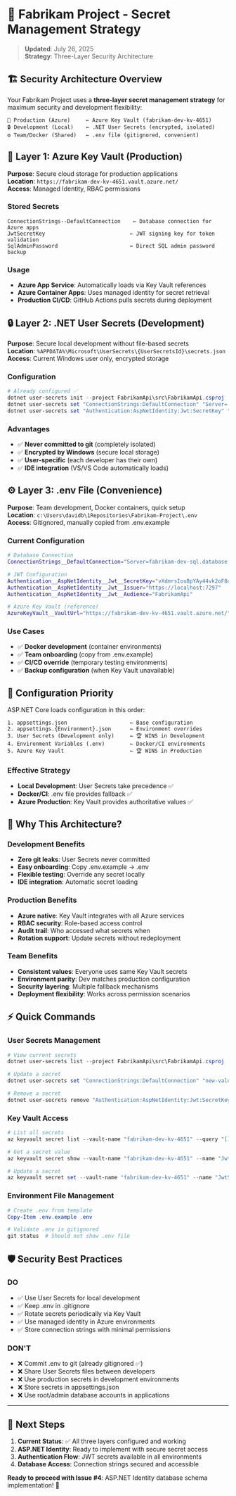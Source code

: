 # 🔐 Fabrikam Project - Secret Management Strategy

> **Updated**: July 26, 2025  
> **Strategy**: Three-Layer Security Architecture

## 🏗️ **Security Architecture Overview**

Your Fabrikam Project uses a **three-layer secret management strategy** for maximum security and development flexibility:

```
🏢 Production (Azure)     ← Azure Key Vault (fabrikam-dev-kv-4651)
🔒 Development (Local)    ← .NET User Secrets (encrypted, isolated)
⚙️ Team/Docker (Shared)   ← .env file (gitignored, convenient)
```

## 🔑 **Layer 1: Azure Key Vault (Production)**

**Purpose**: Secure cloud storage for production applications  
**Location**: `https://fabrikam-dev-kv-4651.vault.azure.net/`  
**Access**: Managed Identity, RBAC permissions

### **Stored Secrets**

```
ConnectionStrings--DefaultConnection    ← Database connection for Azure apps
JwtSecretKey                           ← JWT signing key for token validation
SqlAdminPassword                       ← Direct SQL admin password backup
```

### **Usage**

- **Azure App Service**: Automatically loads via Key Vault references
- **Azure Container Apps**: Uses managed identity for secret retrieval
- **Production CI/CD**: GitHub Actions pulls secrets during deployment

## 🔒 **Layer 2: .NET User Secrets (Development)**

**Purpose**: Secure local development without file-based secrets  
**Location**: `%APPDATA%\Microsoft\UserSecrets\{UserSecretsId}\secrets.json`  
**Access**: Current Windows user only, encrypted storage

### **Configuration**

```powershell
# Already configured ✅
dotnet user-secrets init --project FabrikamApi\src\FabrikamApi.csproj
dotnet user-secrets set "ConnectionStrings:DefaultConnection" "Server=..."
dotnet user-secrets set "Authentication:AspNetIdentity:Jwt:SecretKey" "..."
```

### **Advantages**

- ✅ **Never committed to git** (completely isolated)
- ✅ **Encrypted by Windows** (secure local storage)
- ✅ **User-specific** (each developer has their own)
- ✅ **IDE integration** (VS/VS Code automatically loads)

## ⚙️ **Layer 3: .env File (Convenience)**

**Purpose**: Team development, Docker containers, quick setup  
**Location**: `c:\Users\davidb\1Repositories\Fabrikam-Project\.env`  
**Access**: Gitignored, manually copied from .env.example

### **Current Configuration**

```bash
# Database Connection
ConnectionStrings__DefaultConnection="Server=fabrikam-dev-sql.database.windows.net;Database=fabrikam-dev-db;User Id=fabrikam-admin;Password=bHrAbu#gv*r3FY#k%GKV;Encrypt=true;"

# JWT Configuration
Authentication__AspNetIdentity__Jwt__SecretKey="vXdmrsIouBpYAy44vk2oF8oVVax08cyM8wS/bRXvLMk="
Authentication__AspNetIdentity__Jwt__Issuer="https://localhost:7297"
Authentication__AspNetIdentity__Jwt__Audience="FabrikamApi"

# Azure Key Vault (reference)
AzureKeyVault__VaultUrl="https://fabrikam-dev-kv-4651.vault.azure.net/"
```

### **Use Cases**

- ✅ **Docker development** (container environments)
- ✅ **Team onboarding** (copy from .env.example)
- ✅ **CI/CD override** (temporary testing environments)
- ✅ **Backup configuration** (when Key Vault unavailable)

## 🔄 **Configuration Priority**

ASP.NET Core loads configuration in this order:

```
1. appsettings.json                    ← Base configuration
2. appsettings.{Environment}.json      ← Environment overrides
3. User Secrets (Development only)     ← 🏆 WINS in Development
4. Environment Variables (.env)        ← Docker/CI environments
5. Azure Key Vault                     ← 🏆 WINS in Production
```

### **Effective Strategy**

- **Local Development**: User Secrets take precedence ✅
- **Docker/CI**: .env file provides fallback ✅
- **Azure Production**: Key Vault provides authoritative values ✅

## 🚀 **Why This Architecture?**

### **Development Benefits**

- **Zero git leaks**: User Secrets never committed
- **Easy onboarding**: Copy .env.example → .env
- **Flexible testing**: Override any secret locally
- **IDE integration**: Automatic secret loading

### **Production Benefits**

- **Azure native**: Key Vault integrates with all Azure services
- **RBAC security**: Role-based access control
- **Audit trail**: Who accessed what secrets when
- **Rotation support**: Update secrets without redeployment

### **Team Benefits**

- **Consistent values**: Everyone uses same Key Vault secrets
- **Environment parity**: Dev matches production configuration
- **Security layering**: Multiple fallback mechanisms
- **Deployment flexibility**: Works across permission scenarios

## ⚡ **Quick Commands**

### **User Secrets Management**

```powershell
# View current secrets
dotnet user-secrets list --project FabrikamApi\src\FabrikamApi.csproj

# Update a secret
dotnet user-secrets set "ConnectionStrings:DefaultConnection" "new-value" --project FabrikamApi\src\FabrikamApi.csproj

# Remove a secret
dotnet user-secrets remove "Authentication:AspNetIdentity:Jwt:SecretKey" --project FabrikamApi\src\FabrikamApi.csproj
```

### **Key Vault Access**

```powershell
# List all secrets
az keyvault secret list --vault-name "fabrikam-dev-kv-4651" --query "[].name" --output table

# Get a secret value
az keyvault secret show --vault-name "fabrikam-dev-kv-4651" --name "JwtSecretKey" --query "value" --output tsv

# Update a secret
az keyvault secret set --vault-name "fabrikam-dev-kv-4651" --name "JwtSecretKey" --value "new-secret-value"
```

### **Environment File Management**

```powershell
# Create .env from template
Copy-Item .env.example .env

# Validate .env is gitignored
git status  # Should not show .env file
```

## 🛡️ **Security Best Practices**

### **DO**

- ✅ Use User Secrets for local development
- ✅ Keep .env in .gitignore
- ✅ Rotate secrets periodically via Key Vault
- ✅ Use managed identity in Azure environments
- ✅ Store connection strings with minimal permissions

### **DON'T**

- ❌ Commit .env to git (already gitignored ✅)
- ❌ Share User Secrets files between developers
- ❌ Use production secrets in development environments
- ❌ Store secrets in appsettings.json
- ❌ Use root/admin database accounts in applications

---

## 📝 **Next Steps**

1. **Current Status**: ✅ All three layers configured and working
2. **ASP.NET Identity**: Ready to implement with secure secret access
3. **Authentication Flow**: JWT secrets available in all environments
4. **Database Access**: Connection strings secured and accessible

**Ready to proceed with Issue #4**: ASP.NET Identity database schema implementation! 🚀

